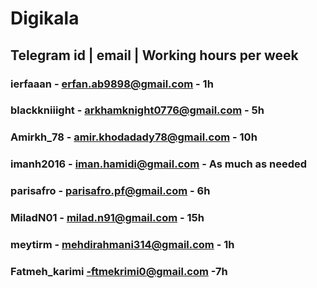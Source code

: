 # Digikala
## Telegram id | email | Working hours per week
### ierfaaan - erfan.ab9898@gmail.com - 1h
### blackkniiight - arkhamknight0776@gmail.com - 5h
### Amirkh_78 - amir.khodadady78@gmail.com - 10h
### imanh2016 - iman.hamidi@gmail.com - As much as needed
### parisafro - parisafro.pf@gmail.com - 6h
### MiladN01 - milad.n91@gmail.com - 15h
### meytirm - mehdirahmani314@gmail.com - 1h
### Fatmeh_karimi -ftmekrimi0@gmail.com -7h